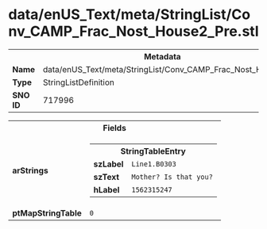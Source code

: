 <h1>data/enUS_Text/meta/StringList/Conv_CAMP_Frac_Nost_House2_Pre.stl</h1><table><tr><th colspan="100%">Metadata</th></tr><tr><td><b>Name</b></td><td>data/enUS_Text/meta/StringList/Conv_CAMP_Frac_Nost_House2_Pre.stl</td></tr><tr><td><b>Type</b></td><td>StringListDefinition</td></tr><tr><td><b>SNO ID</b></td><td>717996</td></tr></table>

<table><tr><th colspan="100%">Fields</th></tr><tr><td><b>arStrings</b></td><td><table><tr><th colspan="100%">StringTableEntry</th></tr><tr><td><b>szLabel</b></td><td><code>Line1.B0303</code></td></tr><tr><td><b>szText</b></td><td><code>Mother? Is that you?</code></td></tr><tr><td><b>hLabel</b></td><td><code>1562315247</code></td></tr></table>


</td></tr><tr><td><b>ptMapStringTable</b></td><td><code>0</code></td></tr></table>

